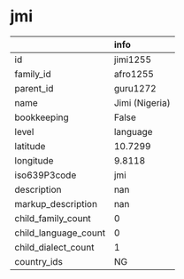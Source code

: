 # jmi
|                      | info           |
|:---------------------|:---------------|
| id                   | jimi1255       |
| family_id            | afro1255       |
| parent_id            | guru1272       |
| name                 | Jimi (Nigeria) |
| bookkeeping          | False          |
| level                | language       |
| latitude             | 10.7299        |
| longitude            | 9.8118         |
| iso639P3code         | jmi            |
| description          | nan            |
| markup_description   | nan            |
| child_family_count   | 0              |
| child_language_count | 0              |
| child_dialect_count  | 1              |
| country_ids          | NG             |